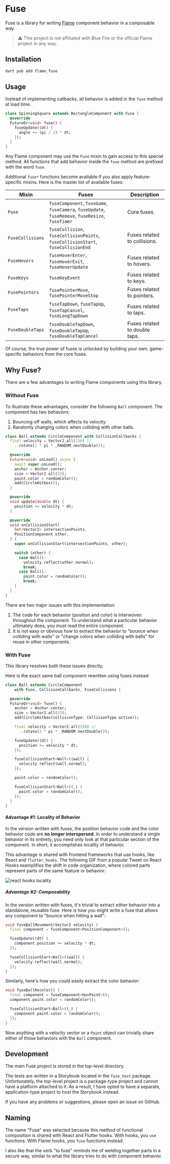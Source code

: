 # Fuse

Fuse is a library for writing [Flame](https://github.com/flame-engine/flame) component behavior in a composable way.

> :warning: This project is not affiliated with Blue Fire or the official Flame project in any way.

## Installation

```bash
dart pub add flame_fuse
```

## Usage

Instead of implementing callbacks, all behavior is added in the `fuse` method at load time.

```dart
class SpinningSquare extends RectangleComponent with Fuse {
  @override
  FutureOr<void> fuse() {
    fuseUpdate((dt) {
      angle += (pi / 2) * dt;
    });
  }
}
```

Any Flame component may use the `Fuse` mixin to gain access to this special method. All functions that add behavior inside the `fuse` method are prefixed with the word `fuse`.

Additional `fuse*` functions become available if you also apply feature-specific mixins. Here is the master list of available fuses:

| Mixin            | Fuses                                                                                            | Description                   |
|------------------|--------------------------------------------------------------------------------------------------|-------------------------------|
| `Fuse`           | `fuseComponent`, `fuseGame`, `fuseCamera`, `fuseUpdate`, `fuseRemove`, `fuseResize`, `fuseTimer` | Core fuses.                   |
| `FuseCollisions` | `fuseCollision`, `fuseCollisionPoints`, `fuseCollisionStart`, `fuseCollisionEnd`                 | Fuses related to collisions.  |
| `FuseHovers`     | `fuseHoverEnter`, `fuseHoverExit`, `fuseHoverUpdate`                                             | Fuses related to hovers.      |
| `FuseKeys`       | `fuseKeyEvent`                                                                                   | Fuses related to keys.        |
| `FusePointers`   | `fusePointerMove`, `fusePointerMoveStop`                                                         | Fuses related to pointers.    |
| `FuseTaps`       | `fuseTapDown`, `fuseTapUp`, `fuseTapCancel`, `fuseLongTapDown`                                   | Fuses related to taps.        |
| `FuseDoubleTaps` | `fuseDoubleTapDown`, `fuseDoubleTapUp`, `fuseDoubleTapCancel`                                    | Fuses related to double taps. |

Of course, the true power of fuses is unlocked by building your own, game-specific behaviors from the core fuses.

## Why Fuse?

There are a few advantages to writing Flame components using this library.

### Without Fuse

To illustrate these advantages, consider the following `Ball` component. The component has two behaviors:

1. Bouncing off walls, which affects its velocity.
2. Randomly changing colors when colliding with other balls.

```dart
class Ball extends CircleComponent with CollisionCallbacks {
  final velocity = Vector2.all(250) //
    ..rotate(2 * pi * _RANDOM.nextDouble());

  @override
  Future<void> onLoad() async {
    await super.onLoad();
    anchor = Anchor.center;
    size = Vector2.all(33);
    paint.color = randomColor();
    add(CircleHitbox());
  }

  @override
  void update(double dt) {
    position += velocity * dt;
  }

  @override
  void onCollisionStart(
    Set<Vector2> intersectionPoints, 
    PositionComponent other,
  ) {
    super.onCollisionStart(intersectionPoints, other);

    switch (other) {
      case Wall():
        velocity.reflect(other.normal);
        break;
      case Ball():
        paint.color = randomColor();
        break;
    }
  }
}
```

There are two major issues with this implementation:

1. The code for each behavior (position and color) is interwoven throughout the component. To understand what a particular behavior ultimately does, you *must* read the entire component.
2. It is not easy or obvious how to extract the behavior to "bounce when colliding with walls" or "change colors when colliding with balls" for reuse in other components.

### With Fuse

This library resolves both these issues directly.

Here is the exact same ball component rewritten using fuses instead:

```dart
class Ball extends CircleComponent 
    with Fuse, CollisionCallbacks, FuseCollisions {

  @override
  FutureOr<void> fuse() {
    anchor = Anchor.center;
    size = Vector2.all(33);
    add(CircleHitbox(collisionType: CollisionType.active));

    final velocity = Vector2.all(250) //
      ..rotate(2 * pi * _RANDOM.nextDouble());

    fuseUpdate((dt) {
      position += velocity * dt;
    });

    fuseCollisionStart<Wall>((wall) {
      velocity.reflect(wall.normal);
    });

    paint.color = randomColor();

    fuseCollisionStart<Ball>((_) {
      paint.color = randomColor();
    });
  }
}
```

#### Advantage #1: Locality of Behavior

In the version written with fuses, the position behavior code and the color behavior code are **no longer interspersed**. In order to understand a single behavior in its entirety, you need only look at that particular section of the component. In short, it accomplishes locality of behavior.

This advantage is shared with frontend frameworks that use hooks, like React and `flutter_hooks`. The following GIF from a popular Tweet on React Hooks exemplifies the shift in code organization, where colored parts represent parts of the same feature or behavior:

![react hooks locality](assets/react-hooks.gif)

##### Advantage #2: Composability

In the version written with fuses, it's trivial to extract *either* behavior into a standalone, reusable fuse. Here is how you might write a fuse that allows any component to "bounce when hitting a wall":

```dart
void fuseBallMovement(Vector2 velocity) {
  final component = fuseComponent<PositionComponent>();

  fuseUpdate((dt) {
    component.position += velocity * dt;
  });

  fuseCollisionStart<Wall>((wall) {
    velocity.reflect(wall.normal);
  });
}
```

Similarly, here's how you could easily extract the color behavior:

```dart
void fuseBallRecolor() {
  final component = fuseComponent<HasPaint>();
  component.paint.color = randomColor();

  fuseCollisionStart<Ball>((_) {
    component.paint.color = randomColor();
  });
}
```

Now anything with a velocity vector or a `Paint` object can trivially share either of those behaviors with the `Ball` component.

## Development

The main Fuse project is stored in the top-level directory.

The tests are written in a Storybook located in the `fuse_test` package. Unfortunately, the top-level project is a package-type project and cannot have a platform attached to it. As a result, I have opted to have a separate, application-type project to host the Storybook instead.

If you have any problems or suggestions, please open an issue on GitHub.

## Naming

The name "Fuse" was selected because this method of functional composition is shared with React and Flutter hooks. With hooks, you `use` functions. With Flame hooks, you `fuse` functions instead.

I also like that the verb "to fuse" reminds me of welding together parts in a secure way, similar to what the library tries to do with component behavior.
